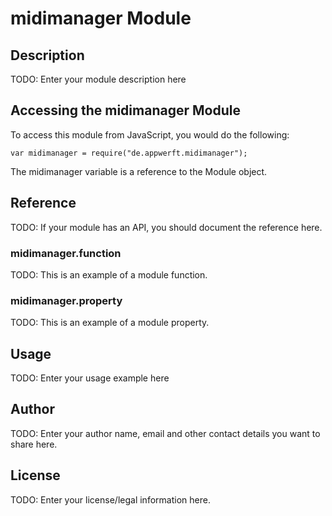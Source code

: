 # midimanager Module

## Description

TODO: Enter your module description here

## Accessing the midimanager Module

To access this module from JavaScript, you would do the following:

    var midimanager = require("de.appwerft.midimanager");

The midimanager variable is a reference to the Module object.

## Reference

TODO: If your module has an API, you should document
the reference here.

### midimanager.function

TODO: This is an example of a module function.

### midimanager.property

TODO: This is an example of a module property.

## Usage

TODO: Enter your usage example here

## Author

TODO: Enter your author name, email and other contact
details you want to share here.

## License

TODO: Enter your license/legal information here.
